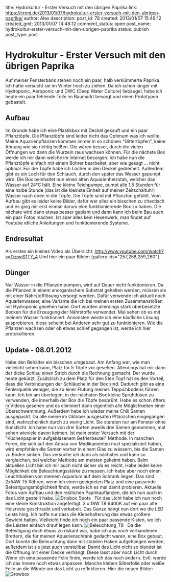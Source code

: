 title: Hydrokultur - Erster Versuch mit den übrigen Paprika
link: https://cronj.de/2013/01/07/hydrokultur-erster-versuch-mit-den-ubrigen-paprika/
author: Alex
description: 
post_id: 78
created: 2013/01/07 15:48:12
created_gmt: 2013/01/07 14:48:12
comment_status: open
post_name: hydrokultur-erster-versuch-mit-den-ubrigen-paprika
status: publish
post_type: post

# Hydrokultur - Erster Versuch mit den übrigen Paprika

Auf meiner Fensterbank stehen noch ein paar, halb verkümmerte Paprika. Ich hatte versucht sie im Winter hoch zu ziehen. Da ich schon länger mit Hydroponic, Aeroponic und DWC (Deep Water Culture) liebäugel, habe ich heute ein paar fehlende Teile im Baumarkt besorgt und einen Prototypen gebastelt. 

## Aufbau

Im Grunde habe ich eine Plastikbox mit Deckel gekauft und ein paar Pflanztöpfe. Die Pflanztöpfe sind leider nicht das Optimum was ich wollte. Meine Aquarienpflanzen kommen immer in so schönen "Gittertöpfen", keine Ahnung wie sie richtig heißen. Die wären besser, durch die vielen Öffnungen wo dann die Wurzeln raus wachsen können. Für die nächste Box werde ich mir dann welche im Internet besorgen. Ich habe nun die Pflanztöpfe einfach mit einem Bohrer bearbeitet, aber wie gesagt ... nicht optimal. Für die Töpfe habe ich Löcher in den Deckel gedremelt. Außerdem gibt es ein Loch für den Schlauch, durch den später das Wasser gepumpt wird. Die Box beinhaltet nun einen alten Aquarienheizstab, welcher das Wasser auf 24°C hält. Eine kleine Teichpumpe, pumpt alle 1,5 Stunden für eine halbe Stunde (das ist die kleinste Einheit auf meiner Zeitschaltuhr) Wasser nach oben in die Töpfe. Die Töpfe sind mit Pflanzton gefühlt. Vom Aufbau gibt es leider keine Bilder, dafür war alles ein bisschen zu chaotisch und es ging mir erst einmal darum eine funktionierende Box zu haben. Die nächste wird dann etwas besser geplant und dann kann ich beim Bau auch ein paar Fotos machen. Ist aber alles kein Hexenwerk, man findet auf Youtube etliche Anleitungen und funktionierende Systeme. 

## Endresultat

Als erstes ein kleines Video als Übersicht: http://www.youtube.com/watch?v=DzpviS1TY_4 Und hier ein paar Bilder: [gallery ids="257,258,259,260"] 

## Dünger

Nur Wasser in die Pflanzen pumpen, wird auf Dauer nicht funktionieren. Da die Pflanzen in einem anorganischem Substrat gehalten werden, müssen sie mit einer Nährstofflösung versorgt werden. Dafür verwende ich aktuell noch Aquarienwasser, eine Variante die ich bei meinen ersten Zusammenstößen mit Hydroponic gesehen habe. Dort wurden allerdings stark überbesetzte Becken für die Erzeugung der Nährstoffe verwendet. Mal sehen ob es mit meinem Wasser funktioniert. Ansonsten werde ich eine käufliche Lösung ausprobieren, diese scheint bei Anderen sehr gut zu funktionieren. Wie die Pflanzen wachsen oder ob etwas schief gegangen ist, werde ich hier protokollieren. 

## Update - 08.01.2012

Habe den Behälter ein bisschen umgebaut. Am Anfang war, wie man vielleicht sehen kann, Platz für 5 Töpfe vor gesehen. Allerdings hat mir dann der dicke Schlau einen Strich durch die Rechnung gemacht. Der wurde heute gekürzt. Zusätzlich zu dem Platz für den 5ten Topf hat es den Vorteil, dass die Verbindungen der Schläuche in der Box sind. Dadurch gibt es eine Fehlerquelle weniger, die zu einer Flutung meines Teppichbodens führen kann. Ich bin am überlegen, in der nächsten Box kleine Sprühdüsen zu verwenden, die innerhalb der Box die Töpfe besprüht. Habe es schon öfters in Videos gesehen und es eliminiert dann eigentlich alle Möglichkeiten einer Überschwemmung. Außerdem habe ich wieder meine Chili Samen ausgepackt. Da alle meine im Oktober ausgesäten Pflänzchen eingegangen sind, wahrscheinlich durch zu wenig Licht. Sie standen nur am Fenster ohne Kunstlicht. Ich habe nun von drei Sorten jeweils drei Samen genommen, mal sehen wieviele davon keimen. Ist mein erster Versuch mit der "Küchenpapier in aufgeblasenem Gefrierbeutel" Methode. In manchen Foren, die sich auf den Anbau von Medikamenten *hust* spezialisiert haben, wird empfohlen die Samen vorher in einem Glas zu wässern, bis die Samen zu Boden sinken. Das versuche ich dann als nächstes und kann so vergleichen, bei welcher Methode am meisten gekeimt haben. Beim aktuellen Licht bin ich mir auch nicht sicher ob es reicht. Habe leider keine Möglichkeit die Beleuchtungsstärke zu messen. Ich habe aber noch einen Leuchtbalken von meinem Aquarium auf dem Schrank liegen. Das sind 2x54W T5 Röhren, wenn ich einen geeigneten Platz und eine passende Befestigungsmöglichkeit finde, werde ich es mal damit probieren. Aktuelle Fotos vom Aufbau und den restlichen Paprikapflanzen, die ich nun auch in das Licht gestellt habe. ![Dripbox_5pots](/wp-content/uploads/2013/01/Dripbox_5pots-300x200.jpg)   Für das Licht habe ich nun noch eine kleine Konstruktion angefertigt. 3 x 18W T8 6400K auf ein paar alte Holzreste geschraubt und verkabelt. Das Ganze hängt nun dort wo die LED Leiste hing. Ich hoffe nur dass die Klebehalterung das etwas größere Gewicht halten. Vielleicht finde ich noch ein paar passende Kisten, wo ich die Leisten einfach drauf legen kann. ![Beleuchtung_T8](https://cronj.de/wp-content/uploads/2013/01/Beleuchtung_T8-300x200.jpg)   Da die Befestigung doch etwas zu riskant war, habe ich aus noch vorhandenen Brettern, die für meinen Aquarienschrank gedacht waren, eine Box gebaut. Dort konnte die Beleuchtung dann mit stabilen Haken aufgehangen werden, außerdem ist sie jetzt auch verstellbar. Damit das Licht nicht so blendet ist die Öffnung mit einer Decke verhängt. Diese lässt aber noch Licht durch. Wenn ich eine passende Folie finde, werde ich das noch ändern. Evtl. werde ich das Innere noch etwas anpassen. Manche kleben Silberfolie oder weiße Folie an die Wände um das Licht zu reflektieren. Hier die neuen Bilder: ![Growbox](https://cronj.de/wp-content/uploads/2013/01/Growbox-300x200.jpg)